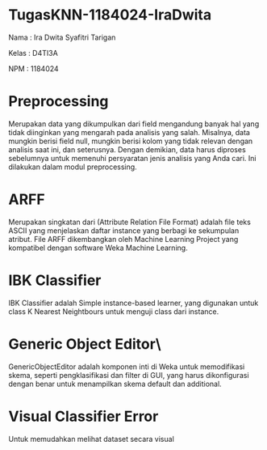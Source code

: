 # TugasKNN-1184024-IraDwita

Nama  : Ira Dwita Syafitri Tarigan 

Kelas : D4TI3A

NPM   : 1184024


# Preprocessing

Merupakan data yang dikumpulkan dari field mengandung banyak hal yang tidak diinginkan yang mengarah pada analisis yang salah. Misalnya, data mungkin berisi field null, mungkin berisi kolom yang tidak relevan dengan analisis saat ini, dan seterusnya. Dengan demikian, data harus diproses sebelumnya untuk memenuhi persyaratan jenis analisis yang Anda cari. Ini dilakukan dalam modul preprocessing.

# ARFF

Merupakan singkatan dari (Attribute Relation File Format) adalah file teks ASCII yang menjelaskan daftar instance yang berbagi ke sekumpulan atribut. File ARFF dikembangkan oleh Machine Learning Project yang kompatibel dengan software Weka Machine Learning.

# IBK Classifier

IBK Classifier adalah Simple instance-based learner, yang digunakan untuk class K Nearest Neightbours untuk menguji class dari instance.

# Generic Object Editor\

GenericObjectEditor adalah komponen inti di Weka untuk memodifikasi skema, seperti pengklasifikasi dan filter di GUI, yang harus dikonfigurasi dengan benar untuk menampilkan skema default dan additional.

# Visual Classifier Error

Untuk memudahkan melihat dataset secara visual
